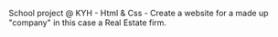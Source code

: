 School project @ KYH - Html & Css - Create a website for a made up "company" in this case a Real Estate firm. 
